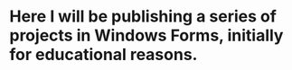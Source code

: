 
# Here I will be publishing a series of projects in Windows Forms, initially for educational reasons.
